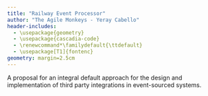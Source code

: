 ```yaml
---
title: "Railway Event Processor"
author: "The Agile Monkeys - Yeray Cabello"
header-includes:
  - \usepackage{geometry}
  - \usepackage{cascadia-code}
  - \renewcommand*\familydefault{\ttdefault}
  - \usepackage[T1]{fontenc}
geometry: margin=2.5cm
---
```

A proposal for an integral default approach for the design and implementation of third party integrations in event-sourced systems.

